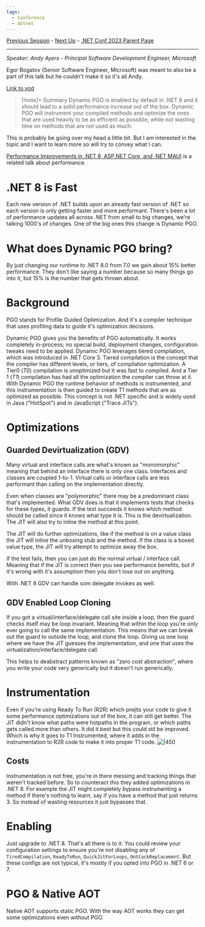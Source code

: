 ```yaml
---
tags:
  - Conference
  - dotnet
---
```

[Previous Session](dotnet%20Configuration%20In%20Depth.md) - [Next Up](Build%20hybrid%20apps%20with%20.NET%20MAUI.md) - [.NET Conf 2023 Parent Page](README.md)

---
_Speaker: Andy Ayers - Principal Software Development Engineer, Microsoft_

Egor Bogatov (Senior Software Engineer, Microsoft) was meant to also be a part of this talk but he couldn't make it so it's all Andy.

[Link to vod](https://youtu.be/WrpYcGic9b8)

>[!note]+ Summary
>Dynamic PGO is enabled by default in .NET 8 and it should lead to a solid performance increase out of the box. Dynamic PGO will instrument your compiled methods and optimize the ones that are used heavily to be as efficient as possible, while not wasting time on methods that are not used as much.

This is probably be going over my head a little bit. But I am interested in the topic and I want to learn more so will try to convey what I can. 

[Performance Improvements in .NET 8, ASP.NET Core, and .NET MAUI](../Day%201/Performance%20Improvements%20in%20.NET%208,%20ASP.NET%20Core,%20and%20.NET%20MAUI.md) is a related talk about performance.
# .NET 8 is Fast
Each new version of .NET builds upon an already fast version of .NET so each version is only getting faster and more performant. There's been a lot of performance updates all across .NET from small to big changes, we're talking 1000's of changes. One of the big ones this change is Dynamic PGO. 
# What does Dynamic PGO bring?
By just changing our runtime to .NET 8.0 from 7.0 we gain about 15% better performance. They don't like saying a number because so many things go into it, but 15% is the number that gets thrown about. 
# Background
PGO stands for Profile Guided Optimization. And it's a compiler technique that uses profiling data to guide it's optimization decisions.

Dynamic PGO gives you the benefits of PGO automatically. It works completely in-process; no special build, deployment changes, configuration tweaks need to be applied. Dynamic PGO leverages tiered compilation, which was introduced in .NET Core 3. Tiered compilation is the concept that the compiler has different levels, or tiers, of compilation optimization. A Tier0 (_T0_) compilation is unoptimized but it was fast to compiled. And a Tier 1 (_T1_) compilation has had all the optimization the compiler can throw at it. With Dynamic PGO the runtime behavior of methods is instrumented, and this instrumentation is then guided to create T1 methods that are as optimized as possible. This concept is not .NET specific and is widely used in Java ("HotSpot") and in JavaScript ("Trace JITs"). 
# Optimizations
## Guarded Devirtualization (GDV)
Many virtual and interface calls are what's known as "monomorphic" meaning that behind an interface there is only one class. Interfaces and classes are coupled 1-to-1. Virtual calls or interface calls are less performant than calling on the implementation directly. 

Even when classes are "polymorphic" there may be a predominant class that's implemented. What GDV does is that it implements tests that checks for these types, it guards. If the test succeeds it knows which method should be called since it knows what type it is. This is the devirtualization. The JIT will also try to inline the method at this point. 

The JIT will do further optimizations, like if the method is on a value class the JIT will inline the unboxing stub and the method. If the class is a boxed value type, the JIT will try attempt to optimize away the box.

If the test fails, then you can just do the normal virtual / interface call. Meaning that if the JIT is correct then you see performance benefits, but if it's wrong with it's assumption then you don't lose out on anything.

With .NET 8 GDV can handle som delegate invokes as well. 
## GDV Enabled Loop Cloning
If you got a virtual/interface/delegate call site inside a loop, then the guard checks itself may be loop invariant. Meaning that within the loop you're only ever going to call the same implementation. This means that we can break out the guard to outside the loop, and clone the loop. Giving us one loop where we have the JIT guesses the implementation, and one that uses the virtualization/interface/delegate call.

This helps to deabstract patterns known as "zero cost abstraction", where you write your code very generically but it doesn't run generically.
# Instrumentation
Even if you're using Ready To Run (R2R) which prejits your code to give it some performance optimizations out of the box, it can still get better. The JIT didn't know what paths were hotpaths in the program, or which paths gets called more than others. It did it best but this could stil be improved. Which is why it goes to T1 Instrumented, where it adds in the instrumentation to R2R code to make it into proper T1 code.
![|450](dotnetconf-23-tiered-compile.png)
## Costs
Instrumentation is not free, you're in there messing and tracking things that weren't tracked before. So to counteract this they added optimizations in .NET 8. For example the JIT might completely bypass instrumenting a method if there's nothing to learn, say if you have a method that just returns 3. So instead of wasting resources it just bypasses that.
# Enabling
Just upgrade to .NET 8. That's all there is to it. You could review your configuration settings to ensure you're not disabling any of `TiredCompilation`, `ReadyToRun`, `QuickJitForLoops`, `OnStackReplacement`. But these configs are not typical, it's mostly if you opted into PGO in .NET 6 or 7. 
# PGO & Native AOT
Native AOT supports static PGO. With the way AOT works they can get some optimizations even without PGO.